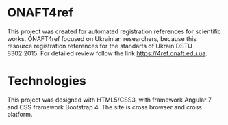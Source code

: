 # ONAFT4ref

This project was created for automated registration references for scientific works. ONAFT4ref focused on Ukrainian researchers, because this resource registration references for the standarts of Ukrain DSTU 8302:2015. 
For detailed review follow the link https://4ref.onaft.edu.ua.

# Technologies

This project was designed with HTML5/CSS3, with framework Angular 7 and CSS framework Bootstrap 4. The site is cross browser and cross platform.
